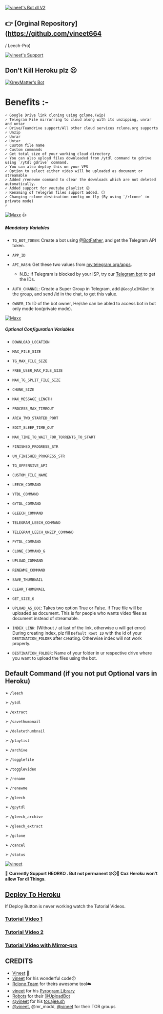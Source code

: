 [![vineet's Bot dl V2](https://telegra.ph/file/af8f0596124714a17e4e2.png)](https://t.me/mr_modd)

## 👉 [Orginal Repository](https://github.com/vineet664
/
Leech-Pro)

[![vineet's Support](https://telegra.ph/file/d18fa7fa33f26f733adb9.png)](https://t.me/mr_modd)

## **Don't Kill Heroku plz ☹️**

[![GreyMatter's Bot](https://telegra.ph/file/29d788a656dd517eafd0a.png)](https://telegram.dog/mr_modd)



# Benefits :-
    ✓ Google Drive link cloning using gclone.(wip)
    ✓ Telegram File mirrorring to cloud along with its unzipping, unrar and untar
    ✓ Drive/Teamdrive support/All other cloud services rclone.org supports
    ✓ Unzip
    ✓ Unrar
    ✓ Untar
    ✓ Custom file name
    ✓ Custom commands
    ✓ Get total size of your working cloud directory
    ✓ You can also upload files downloaded from /ytdl command to gdrive using `/ytdl gdrive` command.
    ✓ You can also deploy this on your VPS
    ✓ Option to select either video will be uploaded as document or streamable
    ✓ Added /renewme command to clear the downloads which are not deleted automatically.
    ✓ Added support for youtube playlist 😐
    ✓ Renaming of Telegram files support added. 😐
    ✓ Changing rclone destination config on fly (By using `/rlcone` in private mode)
    ✓

[![Maxx](https://telegra.ph/file/f3f3b950c2904756bb201.png)](https://t.me/mr_modd) 👍

##### Mandatory Variables

* `TG_BOT_TOKEN`: Create a bot using [@BotFather](https://telegram.dog/BotFather), and get the Telegram API token.

* `APP_ID`
* `API_HASH`: Get these two values from [my.telegram.org/apps](https://my.telegram.org/apps).
  * N.B.: if Telegram is blocked by your ISP, try our [Telegram bot](https://telegram.dog/UseTGXBot) to get the IDs.

* `AUTH_CHANNEL`: Create a Super Group in Telegram, add `@GoogleIMGBot` to the group, and send /id in the chat, to get this value.

* `OWNER_ID`: ID of the bot owner, He/she can be abled to access bot in bot only mode too(private mode).


[![Maxx](https://telegra.ph/file/7e3a50f29f871defe0bcb.png)](https://t.me/mr_modd)

##### Optional Configuration Variables

* `DOWNLOAD_LOCATION`

* `MAX_FILE_SIZE`

* `TG_MAX_FILE_SIZE`

* `FREE_USER_MAX_FILE_SIZE`

* `MAX_TG_SPLIT_FILE_SIZE`

* `CHUNK_SIZE`

* `MAX_MESSAGE_LENGTH`

* `PROCESS_MAX_TIMEOUT`

* `ARIA_TWO_STARTED_PORT`

* `EDIT_SLEEP_TIME_OUT`

* `MAX_TIME_TO_WAIT_FOR_TORRENTS_TO_START`

* `FINISHED_PROGRESS_STR`

* `UN_FINISHED_PROGRESS_STR`

* `TG_OFFENSIVE_API`

* `CUSTOM_FILE_NAME`

* `LEECH_COMMAND`

* `YTDL_COMMAND`

* `GYTDL_COMMAND`

* `GLEECH_COMMAND`

* `TELEGRAM_LEECH_COMMAND`

* `TELEGRAM_LEECH_UNZIP_COMMAND`

* `PYTDL_COMMAND`

* `CLONE_COMMAND_G`

* `UPLOAD_COMMAND`

* `RENEWME_COMMAND`

* `SAVE_THUMBNAIL`

* `CLEAR_THUMBNAIL`

* `GET_SIZE_G`

* `UPLOAD_AS_DOC`: Takes two option True or False. If True file will be uploaded as document. This is for people who wants video files as document instead of streamable.

* `INDEX_LINK`: (Without `/` at last of the link, otherwise u will get error) During creating index, plz fill `Default Root ID` with the id of your `DESTINATION_FOLDER` after creating. Otherwise index will not work properly.

* `DESTINATION_FOLDER`: Name of your folder in ur respective drive where you want to upload the files using the bot.


## Default Command (if you not put Optional vars in Heroku)

➢ `/leech`

➢ `/ytdl`

➢ `/extract`

➢ `/savethumbnail`

➢ `/deletethumbnail`

➢ `/playlist`

➢ `/archive`

➢ `/togglefile`

➢ `/togglevideo`

➢ `/rename`

➢ `/renewme`

➢ `/gleech`

➢ `/gpytdl`

➢ `/gleech_archive`

➢ `/gleech_extract`

➢ `/gclone`

➢ `/cancel`

➢ `/status`


[![vineet](https://telegra.ph/file/3066ec5102c94b8135e09.png)](https://t.me/mr_modd)

📀 <b> Currently Support HEORKO . But not permanent 🙄☹️🤧 Coz Heroku won't allow Tor dl Things</b>.


## [Deploy To Heroku](https://heroku.com/deploy/)

If Deploy Button is never working watch the Tutorial Videos.

### [Tutorial Video 1](https://youtu.be/vCWr2q5ivNw)
### [Tutorial Video 2](https://youtu.be/vCWr2q5ivNw)
### [Tutorial Video with Mirror-pro](https://youtu.be/vCWr2q5ivNw)
   
## CREDITS

 - [Vineet](https://github.com/vineet664/Leech-Pro) 😬
 - [vineet](https://github.com/vineet664/Leech-Pro) for his wonderful code😚
 - [Rclone Team](https://rclone.org) for theirs awesome tool☁️
 - [vineet](https://telegram.dog/mr_modd) for his [Pyrogram Library](https://github.com/pyrogram/pyrogram)
 - [Robots](https://telegram.dog/Robots) for their [@UploadBot](https://telegram.dog/UploadBot)
 - [@vineet](https://telegram.dog/mr_modd) for his [tor.ajee.sh](https://tor.ajee.sh)
 - [@vineet](https://telegram.dog/mr_modd), @mr_modd, [@vineet](https://telegram.dog/mr_modd) for their TOR groups
